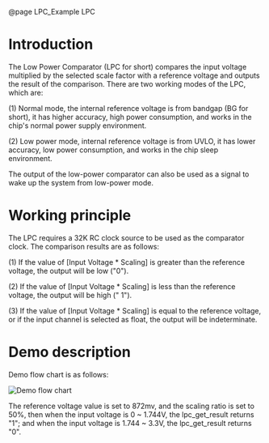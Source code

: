 @page LPC_Example LPC

# Introduction

The Low Power Comparator (LPC for short) compares the input voltage multiplied by the selected scale factor with a reference voltage and outputs the result of the comparison. There are two working modes of the LPC, which are:

(1) Normal mode, the internal reference voltage is from bandgap (BG for short), it has higher accuracy, high power consumption, and works in the chip's normal power supply environment.

(2) Low power mode, internal reference voltage is from UVLO, it has lower accuracy, low power consumption, and works in the chip sleep environment.

The output of the low-power comparator can also be used as a signal to wake up the system from low-power mode.

# Working principle

The LPC requires a 32K RC clock source to be used as the comparator clock. The comparison results are as follows:

(1) If the value of [Input Voltage * Scaling] is greater than the reference voltage, the output will be low ("0").

(2) If the value of [Input Voltage * Scaling] is less than the reference voltage, the output will be high (" 1").

(3) If the value of [Input Voltage * Scaling] is equal to the reference voltage, or if the input channel is selected as float, the output will be indeterminate.

# Demo description

Demo flow chart is as follows:

![Demo flow chart](pic/demoflowchart1.png "Demo flow chart")

The reference voltage value is set to 872mv, and the scaling ratio is set to 50%, then when the input voltage is 0 \~ 1.744V, the lpc_get_result returns "1"; and when the input voltage is 1.744 \~ 3.3V, the lpc_get_result returns "0".
